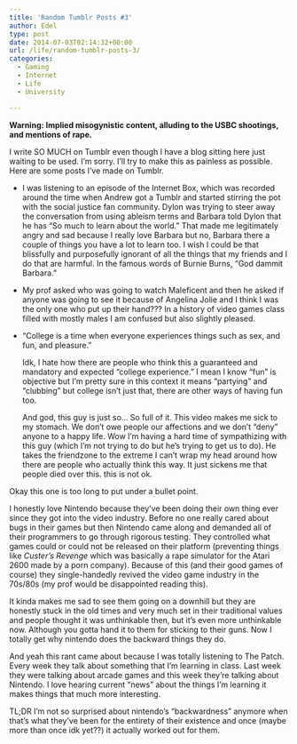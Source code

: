 ```yaml
---
title: 'Random Tumblr Posts #3'
author: Edel
type: post
date: 2014-07-03T02:14:32+00:00
url: /life/random-tumblr-posts-3/
categories:
  - Gaming
  - Internet
  - Life
  - University

---
```

**Warning: Implied misogynistic content, alluding to the USBC shootings, and mentions of rape.**

I write SO MUCH on Tumblr even though I have a blog sitting here just waiting to be used. I&#8217;m sorry. I&#8217;ll try to make this as painless as possible. Here are some posts I&#8217;ve made on Tumblr.

  * I was listening to an episode of the Internet Box, which was recorded around the time when Andrew got a Tumblr and started stirring the pot with the social justice fan community. Dylon was trying to steer away the conversation from using ableism terms and Barbara told Dylon that he has &#8220;So much to learn about the world.&#8221; That made me legitimately angry and sad because I really love Barbara but no, Barbara there a couple of things you have a lot to learn too. I wish I could be that blissfully and purposefully ignorant of all the things that my friends and I do that are harmful. In the famous words of Burnie Burns, &#8220;God dammit Barbara.&#8221;
  * My prof asked who was going to watch Maleficent and then he asked if anyone was going to see it because of Angelina Jolie and I think I was the only one who put up their hand??? In a history of video games class filled with mostly males I am confused but also slightly pleased.
  * &#8220;College is a time when everyone experiences things such as sex, and fun, and pleasure.&#8221;
  
    Idk, I hate how there are people who think this a guaranteed and mandatory and expected &#8220;college experience.&#8221; I mean I know &#8220;fun&#8221; is objective but I’m pretty sure in this context it means &#8220;partying&#8221; and &#8220;clubbing&#8221; but college isn’t just that, there are other ways of having fun too.
  
    And god, this guy is just so… So full of it. This video makes me sick to my stomach. We don’t owe people our affections and we don’t &#8220;deny&#8221; anyone to a happy life. Wow I’m having a hard time of sympathizing with this guy (which I&#8217;m not trying to do but he&#8217;s trying to get us to do). He takes the friendzone to the extreme I can’t wrap my head around how there are people who actually think this way. It just sickens me that people died over this. this is not ok.

Okay this one is too long to put under a bullet point.

I honestly love Nintendo because they’ve been doing their own thing ever since they got into the video industry. Before no one really cared about bugs in their games but then Nintendo came along and demanded all of their programmers to go through rigorous testing. They controlled what games could or could not be released on their platform (preventing things like _Custer&#8217;s Revenge_ which was basically a rape simulator for the Atari 2600 made by a porn company). Because of this (and their good games of course) they single-handedly revived the video game industry in the 70s/80s (my prof would be disappointed reading this).

It kinda makes me sad to see them going on a downhill but they are honestly stuck in the old times and very much set in their traditional values and people thought it was unthinkable then, but it’s even more unthinkable now. Although you gotta hand it to them for sticking to their guns. Now I totally get why nintendo does the backward things they do.

And yeah this rant came about because I was totally listening to The Patch. Every week they talk about something that I’m learning in class. Last week they were talking about arcade games and this week they’re talking about Nintendo. I love hearing current &#8220;news&#8221; about the things I’m learning it makes things that much more interesting.

TL;DR I&#8217;m not so surprised about nintendo’s “backwardness” anymore when that’s what they’ve been for the entirety of their existence and once (maybe more than once idk yet??) it actually worked out for them.

<ol class="footnote">
</ol>